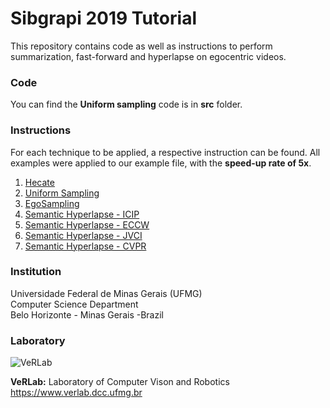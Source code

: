 # Sibgrapi 2019 Tutorial

This repository contains code as well as instructions to perform summarization, fast-forward and hyperlapse on egocentric videos.

### Code ###

You can find the **Uniform sampling** code is in **src** folder.

### Instructions  ###

For each technique to be applied, a respective instruction can be found. All examples were applied to our example file, with the **speed-up rate of 5x**.

1. [Hecate](instructions/HECATE.md)
2. [Uniform Sampling](instructions/uniform.md)
3. [EgoSampling](instructions/EgoSampling.md)
4. [Semantic Hyperlapse - ICIP](instructions/ICIP.md)
5. [Semantic Hyperlapse - ECCW](instructions/ECCW.md)
6. [Semantic Hyperlapse - JVCI](instructions/JVCI.md)
7. [Semantic Hyperlapse - CVPR](instructions/CVPR.md)


### Institution ###

Universidade Federal de Minas Gerais (UFMG)  
Computer Science Department  
Belo Horizonte - Minas Gerais -Brazil 

### Laboratory ###

![VeRLab](https://www.dcc.ufmg.br/dcc/sites/default/files/public/verlab-logo.png)

**VeRLab:** Laboratory of Computer Vison and Robotics   
https://www.verlab.dcc.ufmg.br
